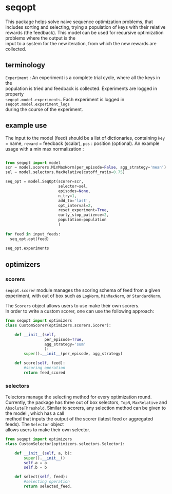 # seqopt

This package helps solve naive sequence optimization problems,
that includes sorting and selecting, trying a population of keys with their
relative rewards (the feedback).
This model can be used for recursive optimization problems where the output is the  
input to a system for the new iteration, from which the new rewards are collected.


## terminology

`Experiment` : An experiment is a complete trial cycle, where all the keys in the  
population is tried and feedback is collected. Experiments are logged in property  
`seqopt.model.experiments`. Each experiment is logged in `seqopt.model.experiment_logs`  
during the course of the experiment.


## example use

The input to the model (feed) should be a list of dictionaries,
containing `key` = name, `reward` = feedback (scalar), `pos` : position (optional).
An example usage with a min max normalization :

```py

from seqopt import model
scr = model.scorers.MinMaxNorm(per_episode=False, agg_strategy='mean')
sel = model.selectors.MaxRelative(cutoff_ratio=0.75)

seq_opt = model.SeqOpt(scorer=scr,
                       selector=sel,
                       episodes=None,
                       n_try=1,
                       add_to='last',
                       opt_interval=2,
                       reset_experiment=True,
                       early_stop_patience=2,
                       population=population
                       )
                       
for feed in input_feeds:
  seq_opt.opt(feed)
  
seq_opt.experiments
```

## optimizers
### scorers
`seqopt.scorer` module manages the scoring schema of feed from a given
experiment, with out of box such as `LogNorm`, `MinMaxNorm`, or `StandardNorm`.

The `Scorers` object allows users to use make their own scorers.  
In order to write a custom scorer, one can use the following approach:

```py
from seqopt import optimizers
class CustomScorer(optimizers.scorers.Scorer):

    def __init__(self,
                 per_episode=True,
                 agg_strategy='sum'
                 ):
        super().__init__(per_episode, agg_strategy)

    def score(self, feed):
        #scoring operation
        return feed_scored
```

### selectors
Telectors manage the selecting method for every optimization round. Currently,
the package has three out of box selectors, `TopN`, `MaxRelative` and
`AbsoluteThreshold`. Similar to scorers, any selection method can be given to the model , which has a call  
method that inputs the output of the scorer (latest feed or  aggregated feeds). The `Selector` object  
allows users to make their own selector.


```py
from seqopt import optimizers
class CustomSelector(optimizers.selectors.Selector):

    def __init__(self, a, b):
        super().__init__()
        self.a = a
        self.b = b

    def select(self, feed):
        #selecting operation
        return selected_feed.
        
```



